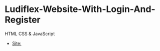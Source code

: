 # Ludiflex-Website-With-Login-And-Register
HTML CSS &amp; JavaScript


- [Site:](https://shadowsilver07.github.io/Ludiflex-Website-With-Login-And-Register/)
